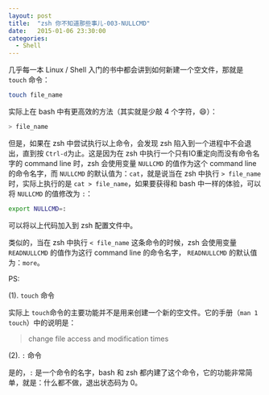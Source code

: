 ```yaml
---
layout: post
title:  "zsh 你不知道那些事儿-003-NULLCMD"
date:   2015-01-06 23:30:00
categories: 
  - Shell
---
```


几乎每一本 Linux / Shell 入门的书中都会讲到如何新建一个空文件，那就是 `touch` 命令：

```sh
touch file_name
```

实际上在 bash 中有更高效的方法（其实就是少敲 4 个字符，😄）：

```sh
> file_name
```

但是，如果在 zsh 中尝试执行以上命令，会发现 zsh 陷入到一个进程中不会退出，直到按 `Ctrl-d`为止。这是因为在 zsh 中执行一个只有IO重定向而没有命令名字的 command line 时，zsh 会使用变量 `NULLCMD` 的值作为这个 command line 的命令名字，而 `NULLCMD` 的默认值为：`cat`，就是说当在 zsh 中执行 `> file_name` 时，实际上执行的是 `cat > file_name`，如果要获得和 bash 中一样的体验，可以将 `NULLCMD` 的值修改为 `:`：

```sh
export NULLCMD=:
```

可以将以上代码加入到 zsh 配置文件中。

类似的，当在 zsh 中执行 `< file_name` 这条命令的时候，zsh 会使用变量 `READNULLCMD` 的值作为这行 command line 的命令名字， `READNULLCMD` 的默认值为：`more`。

PS:

(1). `touch` 命令

实际上 `touch`命令的主要功能并不是用来创建一个新的空文件。它的手册（`man 1 touch`）中的说明是： 

> change file access and modification times

(2). `:` 命令

是的，`:` 是一个命令的名字，bash 和 zsh 都内建了这个命令，它的功能非常简单，就是：什么都不做，退出状态码为 0。